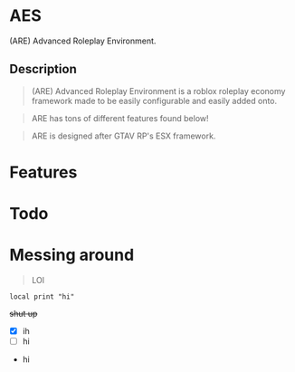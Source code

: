 # AES
(ARE) Advanced Roleplay Environment.

## Description

> (ARE) Advanced Roleplay Environment is a roblox roleplay economy framework made to be easily configurable and easily added onto.

> ARE has tons of different features found below!

> ARE is designed after GTAV RP's ESX framework.

# Features

# Todo

# Messing around
> LOl

```
local print "hi"
```
~~shut up~~

- [x] ih
- [ ] hi

* hi

